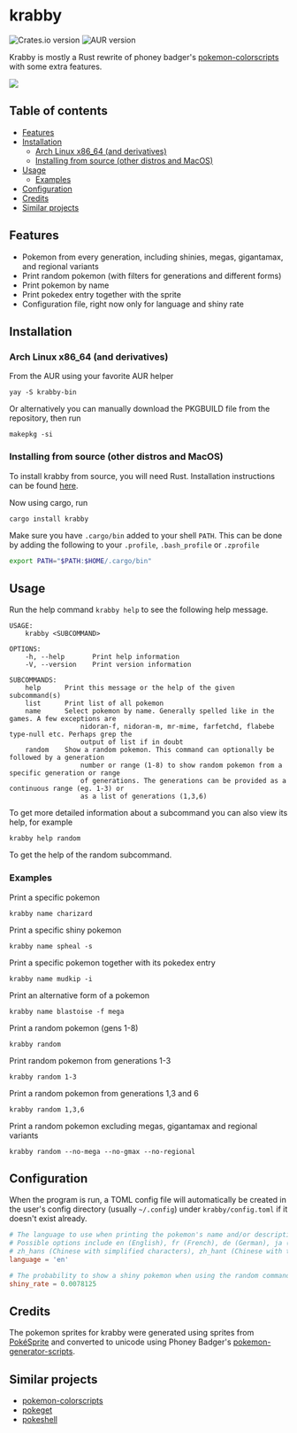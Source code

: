 # krabby

![Crates.io version](https://img.shields.io/crates/v/krabby)
![AUR version](https://img.shields.io/aur/version/krabby-bin)

Krabby is mostly a Rust rewrite of phoney badger's [pokemon-colorscripts](https://gitlab.com/phoneybadger/pokemon-colorscripts)
with some extra features.

![](https://i.imgur.com/MVzaS3k.png)

## Table of contents
* [Features](#features)
* [Installation](#installation)
  * [Arch Linux x86_64 (and derivatives)](#arch-linux-x86_64-and-derivatives)
  * [Installing from source (other distros and MacOS)](#installing-from-source-other-distros-and-macos)
* [Usage](#usage)
  * [Examples](#examples)
* [Configuration](#configuration)
* [Credits](#credits)
* [Similar projects](#similar-projects)

## Features
- Pokemon from every generation, including shinies, megas, gigantamax, and regional variants
- Print random pokemon (with filters for generations and different forms)
- Print pokemon by name
- Print pokedex entry together with the sprite
- Configuration file, right now only for language and shiny rate

## Installation

### Arch Linux x86_64 (and derivatives)

From the AUR using your favorite AUR helper

```
yay -S krabby-bin
```

Or alternatively you can manually download the PKGBUILD file from the repository, then run
```
makepkg -si
```

### Installing from source (other distros and MacOS)

To install krabby from source, you will need Rust. Installation instructions can be found [here](https://www.rust-lang.org/learn/get-started).

Now using cargo, run
```
cargo install krabby
```
Make sure you have `.cargo/bin` added to your shell `PATH`. This can be done by adding the following to your `.profile`, `.bash_profile` or `.zprofile`
```sh
export PATH="$PATH:$HOME/.cargo/bin"
```

## Usage
Run the help command `krabby help` to see the following help message.

```
USAGE:
    krabby <SUBCOMMAND>

OPTIONS:
    -h, --help       Print help information
    -V, --version    Print version information

SUBCOMMANDS:
    help      Print this message or the help of the given subcommand(s)
    list      Print list of all pokemon
    name      Select pokemon by name. Generally spelled like in the games. A few exceptions are
                  nidoran-f, nidoran-m, mr-mime, farfetchd, flabebe type-null etc. Perhaps grep the
                  output of list if in doubt
    random    Show a random pokemon. This command can optionally be followed by a generation
                  number or range (1-8) to show random pokemon from a specific generation or range
                  of generations. The generations can be provided as a continuous range (eg. 1-3) or
                  as a list of generations (1,3,6)
```
To get more detailed information about a subcommand you can also view its help, for example
```
krabby help random
```
To get the help of the random subcommand.

### Examples
Print a specific pokemon
```
krabby name charizard
```
Print a specific shiny pokemon
```
krabby name spheal -s
```
Print a specific pokemon together with its pokedex entry
```
krabby name mudkip -i
```
Print an alternative form of a pokemon
```
krabby name blastoise -f mega
```
Print a random pokemon (gens 1-8)
```
krabby random
```
Print random pokemon from generations 1-3
```
krabby random 1-3
```
Print a random pokemon from generations 1,3 and 6
```
krabby random 1,3,6
```
Print a random pokemon excluding megas, gigantamax and regional variants
```
krabby random --no-mega --no-gmax --no-regional
```

## Configuration
When the program is run, a TOML config file will automatically be created in the user's config
directory (usually `~/.config`) under `krabby/config.toml` if it doesn't exist already. 

```toml
# The language to use when printing the pokemon's name and/or description.
# Possible options include en (English), fr (French), de (German), ja (Japanese),
# zh_hans (Chinese with simplified characters), zh_hant (Chinese with traditional characters)
language = 'en'

# The probability to show a shiny pokemon when using the random command
shiny_rate = 0.0078125
```

## Credits
The pokemon sprites for krabby were generated using sprites from [PokéSprite](https://msikma.github.io/pokesprite/)
and converted to unicode using Phoney Badger's [pokemon-generator-scripts](https://gitlab.com/phoneybadger/pokemon-generator-scripts).

## Similar projects
- [pokemon-colorscripts](https://gitlab.com/phoneybadger/pokemon-colorscripts)
- [pokeget](https://github.com/talwat/pokeget)
- [pokeshell](https://github.com/acxz/pokeshell)
